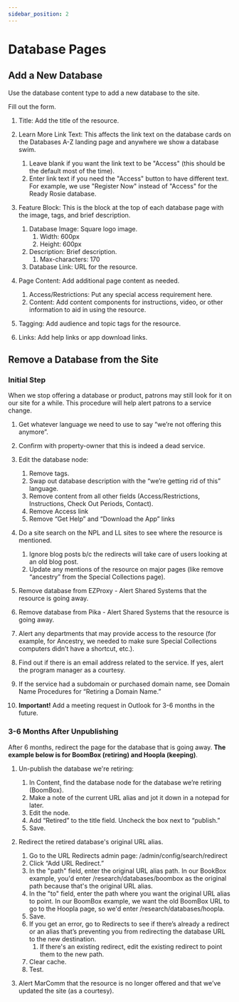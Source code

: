 ```yaml
---
sidebar_position: 2
---
```


# Database Pages

## Add a New Database

Use the database content type to add a new database to the site.

Fill out the form.

1. Title: Add the title of the resource.

1. Learn More Link Text: This affects the link text on the database cards on the Databases A-Z landing page and anywhere we show a database swim.
   1. Leave blank if you want the link text to be "Access" (this should be the default most of the time).
   1. Enter link text if you need the "Access" button to have different text. For example, we use "Register Now" instead of "Access" for the Ready Rosie database.

1. Feature Block: This is the block at the top of each database page with the image, tags, and brief description.
   1. Database Image: Square logo image.
      1. Width: 600px
      1. Height: 600px
   1. Description: Brief description.
      1. Max-characters: 170
   1. Database Link: URL for the resource.

1. Page Content: Add additional page content as needed.
   1. Access/Restrictions: Put any special access requirement here.
   1. Content: Add content components for instructions, video, or other information to aid in using the resource.

1. Tagging: Add audience and topic tags for the resource.

1. Links: Add help links or app download links.

## Remove a Database from the Site

### Initial Step

When we stop offering a database or product, patrons may still look for it on our site for a while. This procedure will help alert patrons to a service change.

1. Get whatever language we need to use to say “we’re not offering this anymore”.

1. Confirm with property-owner that this is indeed a dead service.

1. Edit the database node:
   1. Remove tags.
   1. Swap out database description with the “we’re getting rid of this” language.
   1. Remove content from all other fields (Access/Restrictions, Instructions, Check Out Periods, Contact).
   1. Remove Access link
   1. Remove “Get Help” and “Download the App” links

1. Do a site search on the NPL and LL sites to see where the resource is mentioned.
   1. Ignore blog posts b/c the redirects will take care of users looking at an old blog post.
   1. Update any mentions of the resource on major pages (like remove “ancestry” from the Special Collections page).

1. Remove database from EZProxy - Alert Shared Systems that the resource is going away.

1. Remove database from Pika - Alert Shared Systems that the resource is going away.

1. Alert any departments that may provide access to the resource (for example, for Ancestry, we needed to make sure Special Collections computers didn’t have a shortcut, etc.).

1. Find out if there is an email address related to the service. If yes, alert the program manager as a courtesy.

1. If the service had a subdomain or purchased domain name, see Domain Name Procedures for “Retiring a Domain Name.”

1. **Important!** Add a meeting request in Outlook for 3-6 months in the future.

### 3-6 Months After Unpublishing

After 6 months, redirect the page for the database that is going away. **The example below is for BoomBox (retiring) and Hoopla (keeping)**.

1. Un-publish the database we're retiring:
   1. In Content, find the database node for the database we’re retiring (BoomBox).
   1. Make a note of the current URL alias and jot it down in a notepad for later.
   1. Edit the node.
   1. Add “Retired” to the title field. Uncheck the box next to “publish.”
   1. Save.

1. Redirect the retired database's original URL alias.
   1. Go to the URL Redirects admin page: /admin/config/search/redirect
   1. Click “Add URL Redirect.”
   1. In the "path" field, enter the original URL alias path. In our BookBox example, you'd enter /research/databases/boombox as the original path because that's the original URL alias.
   1. In the "to" field, enter the path where you want the original URL alias to point. In our BoomBox example, we want the old BoomBox URL to go to the Hoopla page, so we'd enter /research/databases/hoopla.
   1. Save.
   1. If you get an error, go to Redirects to see if there’s already a redirect or an alias that’s preventing you from redirecting the database URL to the new destination.
      1. If there's an existing redirect, edit the existing redirect to point them to the new path.
   1. Clear cache.
   1. Test.

1. Alert MarComm that the resource is no longer offered and that we’ve updated the site (as a courtesy).
